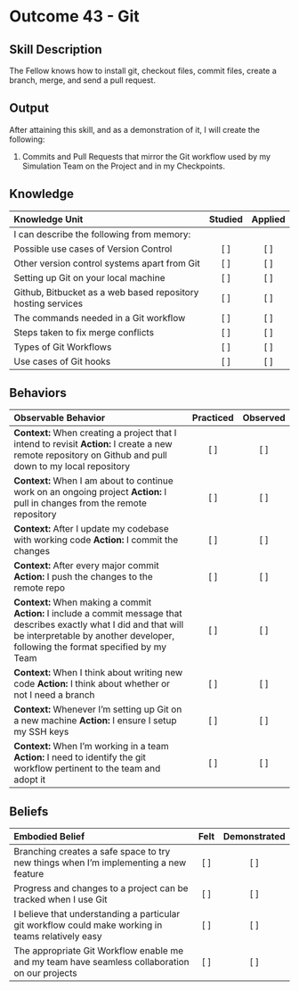 # Outcome 43 - Git

Skill Description
----------
The Fellow knows how to install git, checkout files, commit files, create a branch, merge, and send a pull request.


Output
----------

After attaining this skill, and as a demonstration of it, I will create the following:

1. Commits and Pull Requests that mirror the Git workflow used by my Simulation Team on the Project and in my Checkpoints.


## Knowledge

| Knowledge Unit   |      Studied      | Applied |
|:-------------|:------------------:|:--------:|
| I can describe the following from memory: | | |
| Possible use cases of Version Control | [ ] | [ ] |
| Other version control systems apart from Git | [ ] | [ ] |
| Setting up Git on your local machine | [ ] | [ ] |
| Github, Bitbucket as a web based repository hosting services | [ ] | [ ] |
| The commands needed in a Git workflow | [ ] | [ ] |
| Steps taken to fix merge conflicts | [ ] | [ ] |
| Types of Git Workflows | [ ] | [ ] |
| Use cases of Git hooks | [ ] | [ ] |

## Behaviors

| Observable Behavior   |      Practiced      | Observed |
|:-------------|:------------------:|:--------:|
| **Context:** When creating a project that I intend to revisit **Action:** I create a new remote repository on Github and pull down to my local repository | [ ] | [ ] |
| **Context:** When I am about to continue work on an ongoing project **Action:** I pull in changes from the remote repository | [ ] | [ ] |
| **Context:** After I update my codebase with working code **Action:** I commit the changes | [ ] | [ ] |
| **Context:** After every major commit **Action:** I push the changes to the remote repo | [ ] | [ ] |
| **Context:** When making a commit **Action:** I include a commit message that describes exactly what I did and that will be interpretable by another developer, following the format specified by my Team | [ ] | [ ] |
| **Context:** When I think about writing new code **Action:** I think about whether or not I need a branch | [ ] | [ ] |
| **Context:** Whenever I’m setting up Git on a new machine **Action:** I ensure I setup my SSH keys | [ ] | [ ] |
| **Context:** When I’m working in a team **Action:** I need to identify the git workflow pertinent to the team and adopt it | [ ] | [ ] |

## Beliefs

| Embodied Belief   |      Felt      | Demonstrated |
|:-------------|:------------------:|:--------:|
| Branching creates a safe space to try new things when I’m implementing a new feature | [ ] | [ ] |
| Progress and changes to a project can be tracked when I use Git | [ ] | [ ] |
| I believe that understanding a particular git workflow could make working in teams relatively easy | [ ] | [ ] |
| The appropriate Git Workflow enable me and my team have seamless collaboration on our projects | [ ] | [ ] |
